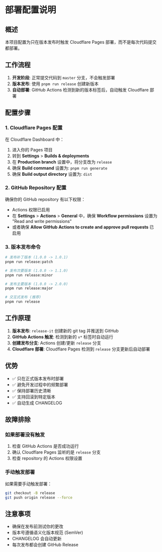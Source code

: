 # 部署配置说明

## 概述

本项目配置为只在版本发布时触发 Cloudflare Pages 部署，而不是每次代码提交都部署。

## 工作流程

1. **开发阶段**: 正常提交代码到 `master` 分支，不会触发部署
2. **版本发布**: 使用 `pnpm run release` 创建新版本
3. **自动部署**: GitHub Actions 检测到新的版本标签后，自动触发 Cloudflare 部署

## 配置步骤

### 1. Cloudflare Pages 配置

在 Cloudflare Dashboard 中：

1. 进入你的 Pages 项目
2. 转到 **Settings** > **Builds & deployments**
3. 在 **Production branch** 设置中，将分支改为 `release`
4. 确保 **Build command** 设置为: `pnpm run generate`
5. 确保 **Build output directory** 设置为: `dist`

### 2. GitHub Repository 配置

确保你的 GitHub repository 有以下权限：

- Actions 权限已启用
- 在 **Settings** > **Actions** > **General** 中，确保 **Workflow permissions** 设置为 "Read and write permissions"
- 或者确保 **Allow GitHub Actions to create and approve pull requests** 已启用

### 3. 版本发布命令

```bash
# 发布补丁版本 (1.0.0 -> 1.0.1)
pnpm run release:patch

# 发布次要版本 (1.0.0 -> 1.1.0)
pnpm run release:minor

# 发布主要版本 (1.0.0 -> 2.0.0)
pnpm run release:major

# 交互式发布 (推荐)
pnpm run release
```

## 工作原理

1. **版本发布**: `release-it` 创建新的 git tag 并推送到 GitHub
2. **GitHub Actions 触发**: 检测到新的 `v*` 标签时自动运行
3. **创建发布分支**: Actions 创建/更新 `release` 分支
4. **Cloudflare 部署**: Cloudflare Pages 检测到 `release` 分支更新后自动部署

## 优势

- ✅ 只在正式版本发布时部署
- ✅ 避免开发过程中的频繁部署
- ✅ 保持部署历史清晰
- ✅ 支持回滚到特定版本
- ✅ 自动生成 CHANGELOG

## 故障排除

### 如果部署没有触发

1. 检查 GitHub Actions 是否成功运行
2. 确认 Cloudflare Pages 监听的是 `release` 分支
3. 检查 repository 的 Actions 权限设置

### 手动触发部署

如果需要手动触发部署：

```bash
git checkout -B release
git push origin release --force
```

## 注意事项

- 确保在发布前测试你的更改
- 版本号遵循语义化版本规范 (SemVer)
- CHANGELOG 会自动更新
- 每次发布都会创建 GitHub Release
